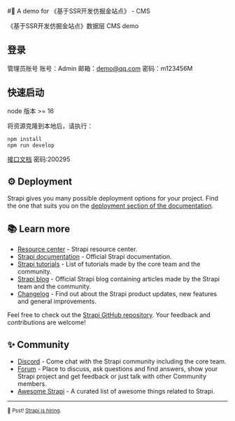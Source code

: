 #🚀 A demo for 《基于SSR开发仿掘金站点》 - CMS

《基于SSR开发仿掘金站点》数据层 CMS demo

## 登录

管理员账号 账号：Admin  邮箱：[demo@qq.com](mailto:demo@qq.com) 密码：m123456M

## 快速启动

node 版本 >= 16

将资源克隆到本地后，请执行：

```
npm install
npm run develop
```
[接口文档](https://www.showdoc.com.cn/2184396549651010/9799667237123717) 密码:200295



## ⚙️ Deployment

Strapi gives you many possible deployment options for your project. Find the one that suits you on the [deployment section of the documentation](https://docs.strapi.io/developer-docs/latest/setup-deployment-guides/deployment.html).

## 📚 Learn more

- [Resource center](https://strapi.io/resource-center) - Strapi resource center.
- [Strapi documentation](https://docs.strapi.io) - Official Strapi documentation.
- [Strapi tutorials](https://strapi.io/tutorials) - List of tutorials made by the core team and the community.
- [Strapi blog](https://docs.strapi.io) - Official Strapi blog containing articles made by the Strapi team and the community.
- [Changelog](https://strapi.io/changelog) - Find out about the Strapi product updates, new features and general improvements.

Feel free to check out the [Strapi GitHub repository](https://github.com/strapi/strapi). Your feedback and contributions are welcome!

## ✨ Community

- [Discord](https://discord.strapi.io) - Come chat with the Strapi community including the core team.
- [Forum](https://forum.strapi.io/) - Place to discuss, ask questions and find answers, show your Strapi project and get feedback or just talk with other Community members.
- [Awesome Strapi](https://github.com/strapi/awesome-strapi) - A curated list of awesome things related to Strapi.

---

<sub>🤫 Psst! [Strapi is hiring](https://strapi.io/careers).</sub>
